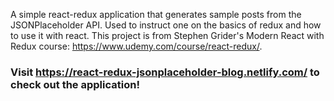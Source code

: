 A simple react-redux application that generates sample posts from the JSONPlaceholder API. Used to instruct one on the basics of redux and how to use it with react. This project is from Stephen Grider's Modern React with Redux course: https://www.udemy.com/course/react-redux/.
### Visit https://react-redux-jsonplaceholder-blog.netlify.com/ to check out the application!
